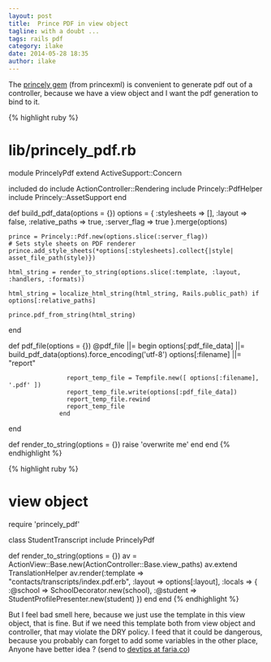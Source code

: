 ```yaml
---
layout: post
title:  Prince PDF in view object
tagline: with a doubt ...
tags: rails pdf
category: ilake
date: 2014-05-28 18:35
author: ilake
---
```

The [princely gem][1] (from princexml) is convenient to generate pdf out of a controller, because we have a view object and I want the pdf generation to bind to it.


{% highlight ruby %}
# lib/princely_pdf.rb
module PrincelyPdf
  extend ActiveSupport::Concern

  included do
    include ActionController::Rendering
    include Princely::PdfHelper
    include Princely::AssetSupport
  end

  def build_pdf_data(options = {})
    options = {
      :stylesheets => [],
      :layout => false,
      :relative_paths => true,
      :server_flag => true
    }.merge(options)

    prince = Princely::Pdf.new(options.slice(:server_flag))
    # Sets style sheets on PDF renderer
    prince.add_style_sheets(*options[:stylesheets].collect{|style| asset_file_path(style)})

    html_string = render_to_string(options.slice(:template, :layout, :handlers, :formats))

    html_string = localize_html_string(html_string, Rails.public_path) if options[:relative_paths]

    prince.pdf_from_string(html_string)
  end

  def pdf_file(options = {})
    @pdf_file ||= begin
                    options[:pdf_file_data] ||= build_pdf_data(options).force_encoding('utf-8')
                    options[:filename] ||= "report"

                    report_temp_file = Tempfile.new([ options[:filename], '.pdf' ])
                    report_temp_file.write(options[:pdf_file_data])
                    report_temp_file.rewind
                    report_temp_file
                  end
  end

  def render_to_string(options = {})
    raise 'overwrite me'
  end
end
{% endhighlight %}

{% highlight ruby %}
# view object
require 'princely_pdf'

class StudentTranscript
  include PrincelyPdf

  def render_to_string(options = {})
    av = ActionView::Base.new(ActionController::Base.view_paths)
    av.extend TranslationHelper
    av.render(:template => "contacts/transcripts/index.pdf.erb",
              :layout => options[:layout],
              :locals => {
                          :@school => SchoolDecorator.new(school),
                          :@student => StudentProfilePresenter.new(student)
                         })
  end
end
{% endhighlight %}


But I feel bad smell here, because we just use the template in this view object, that is fine. But if we need this template both  from view object and controller, that may violate the DRY policy. I feed that it could be dangerous, because you probably can forget to add some variables in the other place, Anyone have better idea ? (send to <a href="mailtodevtips@faria.co">devtips at faria.co</a>)

[1]: https://github.com/mbleigh/princely
